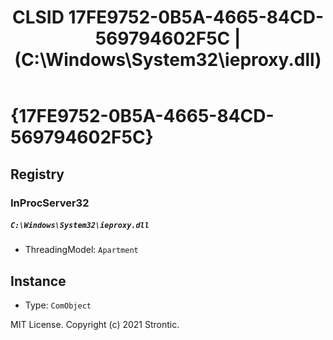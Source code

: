 ﻿---
title: "CLSID 17FE9752-0B5A-4665-84CD-569794602F5C | (C:\\Windows\\System32\\ieproxy.dll)"
excerpt: What is COM-Object CLSID 17FE9752-0B5A-4665-84CD-569794602F5C?
---

# {17FE9752-0B5A-4665-84CD-569794602F5C}


## Registry


### InProcServer32

##### `C:\Windows\System32\ieproxy.dll`
* ThreadingModel: `Apartment`

## Instance

* Type: `ComObject`

MIT License. Copyright (c) 2021 Strontic.


